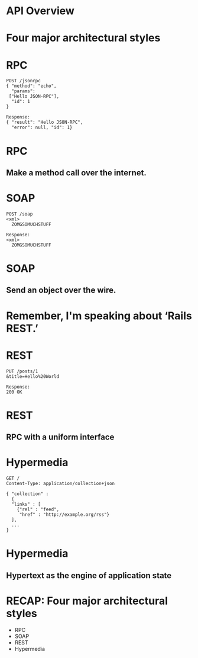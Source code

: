<!SLIDE api-overview>

# API Overview

<!SLIDE three-styles>

# Four major architectural styles

<!SLIDE style-rpc>

# RPC

    POST /jsonrpc
    { "method": "echo",
      "params": 
     ["Hello JSON-RPC"],
      "id": 1
    }

    Response:
    { "result": "Hello JSON-RPC",
      "error": null, "id": 1}

<!SLIDE style-rpc-philosophy>

# RPC

## Make a method call over the internet.

<!SLIDE style-soap>

# SOAP
    POST /soap
    <xml>
      ZOMGSOMUCHSTUFF

    Response: 
    <xml>
      ZOMGSOMUCHSTUFF

<!SLIDE style-soap-philosophy>

# SOAP

## Send an object over the wire.

<!SLIDE rest-disclaimer>

<h1>Remember, I'm speaking about ‘Rails REST.’</h1>

<!SLIDE style-rest>

# REST

    PUT /posts/1
    &title=Hello%20World

    Response:
    200 OK

<!SLIDE style-rest-philosophy>

# REST

## RPC with a uniform interface

<!SLIDE style-hypermedia>

# Hypermedia

    GET /
    Content-Type: application/collection+json

    { "collection" :
      {
      "links" : [
        {"rel" : "feed",
         "href" : "http://example.org/rss"}
      ],
      ...
    }


<!SLIDE style-hypermedia-philosophy>

# Hypermedia

## Hypertext as the engine of application state

<!SLIDE three-styles>

# RECAP: Four major architectural styles

* RPC
* SOAP
* REST
* Hypermedia
